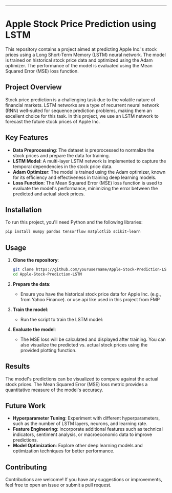 
---

# Apple Stock Price Prediction using LSTM

This repository contains a project aimed at predicting Apple Inc.'s stock prices using a Long Short-Term Memory (LSTM) neural network. The model is trained on historical stock price data and optimized using the Adam optimizer. The performance of the model is evaluated using the Mean Squared Error (MSE) loss function.

## Project Overview

Stock price prediction is a challenging task due to the volatile nature of financial markets. LSTM networks are a type of recurrent neural network (RNN) well-suited for sequence prediction problems, making them an excellent choice for this task. In this project, we use an LSTM network to forecast the future stock prices of Apple Inc.

## Key Features

- **Data Preprocessing**: The dataset is preprocessed to normalize the stock prices and prepare the data for training.
- **LSTM Model**: A multi-layer LSTM network is implemented to capture the temporal dependencies in the stock price data.
- **Adam Optimizer**: The model is trained using the Adam optimizer, known for its efficiency and effectiveness in training deep learning models.
- **Loss Function**: The Mean Squared Error (MSE) loss function is used to evaluate the model's performance, minimizing the error between the predicted and actual stock prices.

## Installation

To run this project, you'll need Python and the following libraries:

```bash
pip install numpy pandas tensorflow matplotlib scikit-learn
```

## Usage

1. **Clone the repository**:
    ```bash
    git clone https://github.com/yourusername/Apple-Stock-Prediction-LSTM.git
    cd Apple-Stock-Prediction-LSTM
    ```

2. **Prepare the data**:
    - Ensure you have the historical stock price data for Apple Inc. (e.g., from Yahoo Finance). or use api like used in this project from FMP

3. **Train the model**:
    - Run the  script to train the LSTM model:
     
4. **Evaluate the model**:
    - The MSE loss will be calculated and displayed after training. You can also visualize the predicted vs. actual stock prices using the provided plotting function.

## Results

The model's predictions can be visualized to compare against the actual stock prices. The Mean Squared Error (MSE) loss metric provides a quantitative measure of the model's accuracy.

## Future Work

- **Hyperparameter Tuning**: Experiment with different hyperparameters, such as the number of LSTM layers, neurons, and learning rate.
- **Feature Engineering**: Incorporate additional features such as technical indicators, sentiment analysis, or macroeconomic data to improve predictions.
- **Model Optimization**: Explore other deep learning models and optimization techniques for better performance.

## Contributing

Contributions are welcome! If you have any suggestions or improvements, feel free to open an issue or submit a pull request.

